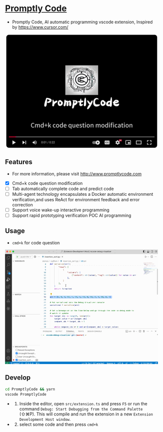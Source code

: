 # [Promptly Code](http://www.promptlycode.com)
* Promptly Code, AI automatic programming vscode extension, Inspired by https://www.cursor.com/

[![Watch the video](./youtube_cover.png)](https://youtu.be/KdTh2FbjVyo)

## Features

* For more information, please visit http://www.promptlycode.com

- [x] Cmd+k code question modification
- [ ] Tab automatically complete code and predict code
- [ ] Multi-agent technology encapsulates a Docker automatic environment verification,and uses ReAct for environment feedback and error correction
- [ ] Support voice wake-up interactive programming
- [ ] Support rapid prototyping verification POC AI programming

## Usage

* `cmd+k` for code question

![](./select-ask.gif)

## Develop

```sh
cd PromptlyCode && yarn
vscode PromptlyCode
```

* 1. Inside the editor, open `src/extension.ts` and press `F5` or run the command `Debug: Start Debugging from the Command Palette` (⇧⌘P). This will compile and run the extension in a new `Extension Development Host window`.

* 2. select some code and then press `cmd+k`


